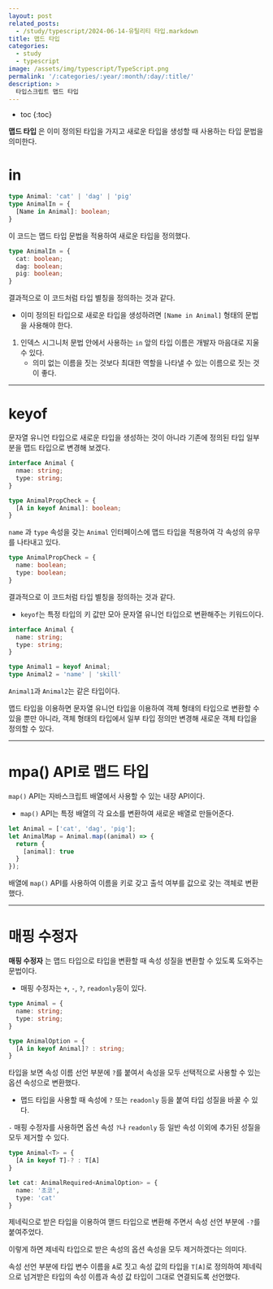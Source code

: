 ```yaml
---
layout: post
related_posts:
  - /study/typescript/2024-06-14-유틸리티 타입.markdown
title: 맵드 타입
categories:
  - study
  - typescript
image: /assets/img/typescript/TypeScript.png
permalink: '/:categories/:year/:month/:day/:title/'
description: >
  타입스크립트 맵드 타입
---
```


* toc
{:toc}

**맵드 타입** 은 이미 정의된 타입을 가지고 새로운 타입을 생성할 때 사용하는 타입 문법을 의미한다.

# in

```ts
type Animal: 'cat' | 'dag' | 'pig'
type AnimalIn = {
  [Name in Animal]: boolean;
}
```

이 코드는 맵드 타입 문법을 적용하여 새로운 타입을 정의했다.

```ts
type AnimalIn = {
  cat: boolean;
  dag: boolean;
  pig: boolean;
}
```

결과적으로 이 코드처럼 타입 별칭을 정의하는 것과 같다.

- 이미 정의된 타입으로 새로운 타입을 생성하려면 `[Name in Animal]` 형태의 문법을 사용해야 한다.

1. 인덱스 시그니처 문법 안에서 사용하는 `in` 앞의 타입 이름은 개발자 마음대로 지울 수 있다.
	- 의미 없는 이름을 짓는 것보다 최대한 역할을 나타낼 수 있는 이름으로 짓는 것이 좋다.

---
# keyof

문자열 유니언 타입으로 새로운 타입을 생성하는 것이 아니라 기존에 정의된 타입 일부분을 맵드 타입으로 변경해 보겠다.

```ts
interface Animal {
  nmae: string;
  type: string;
}

type AnimalPropCheck = {
  [A in keyof Animal]: boolean;
}
```

`name` 과 `type` 속성을 갖는 `Animal` 인터페이스에 맵드 타입을 적용하여 각 속성의 유무를 나타내고 있다.

```ts
type AnimalPropCheck = {
  name: boolean;
  type: boolean;
}
```

결과적으로 이 코드처럼 타입 별칭을 정의하는 것과 같다.

- `keyof`는 특정 타입의 키 값만 모아 문자열 유니언 타입으로 변환해주는 키워드이다.

```ts
interface Animal {
  name: string;
  type: string;
}

type Animal1 = keyof Animal;
type Animal2 = 'name' | 'skill'
```

`Animal1`과 `Animal2`는 같은 타입이다. 

맵드 타입을 이용하면 문자열 유니언 타입을 이용하여 객체 형태의 타입으로 변환할 수 있을 뿐만 아니라, 객체 형태의 타입에서 일부 타입 정의만 변경해 새로운 객체 타입을 정의할 수 있다.

---
# mpa() API로  맵드 타입

`map()` API는 자바스크립트 배열에서 사용할 수 있는 내장 API이다. 

- `map()` API는 특정 배열의 각 요소를 변환하여 새로운 배열로 만들어준다.

```ts
let Animal = ['cat', 'dag', 'pig'];
let AnimalMap = Animal.map((animal) => {
  return {
    [animal]: true
  }
});
```

배열에 `map()` API를 사용하여 이름을 키로 갖고 출석 여부를 값으로 갖는 객체로 변환했다.

---
# 매핑 수정자

**매핑 수정자** 는 맵드 타입으로 타입을 변환할 때 속성 성질을 변환할 수 있도록 도와주는 문법이다.

- 매핑 수정자는 `+`, `-`, `?`, `readonly`등이 있다.

```ts
type Animal = {
  name: string;
  type: string;
}

type AnimalOption = {
  [A in keyof Animal]? : string;
}
```

타입을 보면 속성 이름 선언 부분에 `?`를 붙여서  속성을 모두 선택적으로 사용할 수 있는 옵션 속성으로 변환했다.

- 맵드 타입을 사용할 때 속성에 `?` 또는 `readonly` 등을 붙여 타입 성질을 바꿀 수 있다.

`-` 매핑 수정자를 사용하면 옵션 속성 `?`나 `readonly` 등 일반 속성 이외에 추가된 성질을 모두 제거할 수 있다.

```ts
type Animal<T> = {
  [A in keyof T]-? : T[A]
}

let cat: AnimalRequired<AnimalOption> = {
  name: '초코',
  type: 'cat'
}
```

제네릭으로 받은 타입을 이용하여 맫드 타입으로 변환해 주면서 속성 선언 부분에 `-?`를 붙여주었다.

이렇게 하면 제네릭 타입으로 받은 속성의 옵션 속성을 모두 제거하겠다는 의미다.

속성 선언 부분에 타입 변수 이름을 `A`로 짓고 속성 값의 타입을 `T[A]`로 정의하여 제네릭으로 넘겨받은 타입의 속성 이름과 속성 값 타입이 그대로 연결되도록 선언했다.